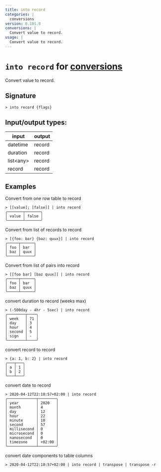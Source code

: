 ```yaml
---
title: into record
categories: |
  conversions
version: 0.101.0
conversions: |
  Convert value to record.
usage: |
  Convert value to record.
---
```

<!-- This file is automatically generated. Please edit the command in https://github.com/nushell/nushell instead. -->

# `into record` for [conversions](/commands/categories/conversions.md)

<div class='command-title'>Convert value to record.</div>

## Signature

```> into record {flags} ```


## Input/output types:

| input     | output |
| --------- | ------ |
| datetime  | record |
| duration  | record |
| list\<any\> | record |
| record    | record |
## Examples

Convert from one row table to record
```nu
> [[value]; [false]] | into record
╭───────┬───────╮
│ value │ false │
╰───────┴───────╯
```

Convert from list of records to record
```nu
> [{foo: bar} {baz: quux}] | into record
╭─────┬──────╮
│ foo │ bar  │
│ baz │ quux │
╰─────┴──────╯
```

Convert from list of pairs into record
```nu
> [[foo bar] [baz quux]] | into record
╭─────┬──────╮
│ foo │ bar  │
│ baz │ quux │
╰─────┴──────╯
```

convert duration to record (weeks max)
```nu
> (-500day - 4hr - 5sec) | into record
╭────────┬────╮
│ week   │ 71 │
│ day    │ 3  │
│ hour   │ 4  │
│ second │ 5  │
│ sign   │ -  │
╰────────┴────╯
```

convert record to record
```nu
> {a: 1, b: 2} | into record
╭───┬───╮
│ a │ 1 │
│ b │ 2 │
╰───┴───╯
```

convert date to record
```nu
> 2020-04-12T22:10:57+02:00 | into record
╭─────────────┬────────╮
│ year        │ 2020   │
│ month       │ 4      │
│ day         │ 12     │
│ hour        │ 22     │
│ minute      │ 10     │
│ second      │ 57     │
│ millisecond │ 0      │
│ microsecond │ 0      │
│ nanosecond  │ 0      │
│ timezone    │ +02:00 │
╰─────────────┴────────╯
```

convert date components to table columns
```nu
> 2020-04-12T22:10:57+02:00 | into record | transpose | transpose -r

```
